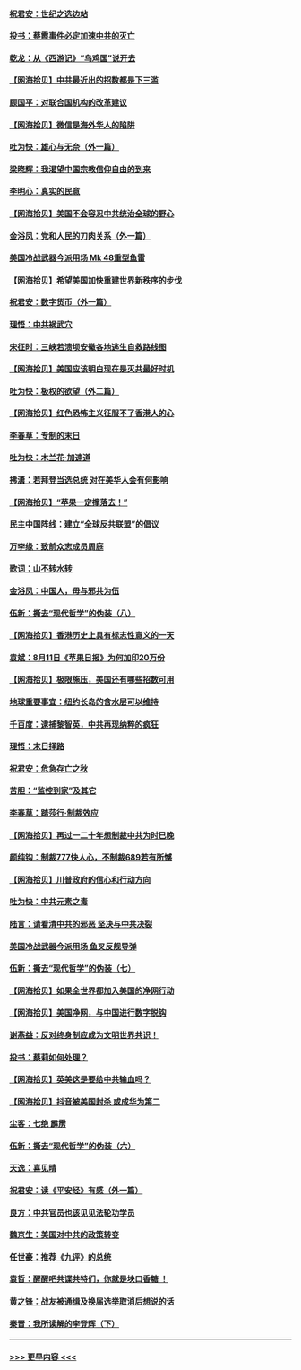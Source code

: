 #### [祝君安：世纪之选边站](../pages/nsc993/n12342382.md?t=08191851) 
#### [投书：蔡霞事件必定加速中共的灭亡](../pages/nsc993/n12341881.md?t=08191851) 
#### [乾龙：从《西游记》“乌鸡国”说开去](../pages/nsc993/n12341690.md?t=08191851) 
#### [【网海拾贝】中共最近出的招数都是下三滥](../pages/nsc993/n12341593.md?t=08191851) 
#### [顾国平：对联合国机构的改革建议](../pages/nsc993/n12339928.md?t=08191851) 
#### [【网海拾贝】微信是海外华人的陷阱](../pages/nsc993/n12338868.md?t=08191851) 
#### [吐为快：雄心与无奈（外一篇）](../pages/nsc993/n12338132.md?t=08191851) 
#### [梁晓辉：我渴望中国宗教信仰自由的到来](../pages/nsc993/n12336657.md?t=08191851) 
#### [李明心：真实的民意](../pages/nsc993/n12336089.md?t=08191851) 
#### [【网海拾贝】美国不会容忍中共统治全球的野心](../pages/nsc993/n12336063.md?t=08191851) 
#### [金浴凤：党和人民的刀肉关系（外一篇）](../pages/nsc993/n12335834.md?t=08191851) 
#### [美国冷战武器今派用场 Mk 48重型鱼雷](../pages/nsc993/n12335354.md?t=08191851) 
#### [【网海拾贝】希望美国加快重建世界新秩序的步伐](../pages/nsc993/n12334224.md?t=08191851) 
#### [祝君安：数字货币（外一篇）](../pages/nsc993/n12334186.md?t=08191851) 
#### [理悟：中共祸武穴](../pages/nsc993/n12333962.md?t=08191851) 
#### [宋征时：三峡若溃坝安徽各地逃生自救路线图](../pages/nsc993/n12332450.md?t=08191851) 
#### [【网海拾贝】美国应该明白现在是灭共最好时机](../pages/nsc993/n12332313.md?t=08191851) 
#### [吐为快：极权的欲望（外二篇）](../pages/nsc993/n12332089.md?t=08191851) 
#### [【网海拾贝】红色恐怖主义征服不了香港人的心](../pages/nsc993/n12329296.md?t=08191851) 
#### [李春草：专制的末日](../pages/nsc993/n12329079.md?t=08191851) 
#### [吐为快：木兰花‧加速道](../pages/nsc993/n12327366.md?t=08191851) 
#### [拂潇：若拜登当选总统 对在美华人会有何影响](../pages/nsc993/n12295996.md?t=08191851) 
#### [【网海拾贝】“苹果一定撑落去！”](../pages/nsc993/n12326784.md?t=08191851) 
#### [民主中国阵线：建立“全球反共联盟”的倡议](../pages/nsc993/n12324177.md?t=08191851) 
#### [万李缘：致前众志成员周庭](../pages/nsc993/n12324635.md?t=08191851) 
#### [歌词：山不转水转](../pages/nsc993/n12324599.md?t=08191851) 
#### [金浴凤：中国人，毋与邪共为伍](../pages/nsc993/n12324257.md?t=08191851) 
#### [伍新：撕去“现代哲学”的伪装（八）](../pages/nsc993/n12324188.md?t=08191851) 
#### [【网海拾贝】香港历史上具有标志性意义的一天](../pages/nsc993/n12324021.md?t=08191851) 
#### [袁斌：8月11日《苹果日报》为何加印20万份](../pages/nsc993/n12323955.md?t=08191851) 
#### [【网海拾贝】极限施压，美国还有哪些招数可用](../pages/nsc993/n12322512.md?t=08191851) 
#### [地球重要事宜：纽约长岛的含水层可以维持](../pages/nsc993/n12321844.md?t=08191851) 
#### [千百度：逮捕黎智英，中共再现纳粹的疯狂](../pages/nsc993/n12321777.md?t=08191851) 
#### [理悟：末日择路](../pages/nsc993/n12320812.md?t=08191851) 
#### [祝君安：危急存亡之秋](../pages/nsc993/n12320795.md?t=08191851) 
#### [苦胆：“监控到家”及其它](../pages/nsc993/n12320751.md?t=08191851) 
#### [李春草：踏莎行·制裁效应](../pages/nsc993/n12318290.md?t=08191851) 
#### [【网海拾贝】再过一二十年想制裁中共为时已晚](../pages/nsc993/n12318195.md?t=08191851) 
#### [颜纯钩：制裁777快人心，不制裁689若有所憾](../pages/nsc993/n12316912.md?t=08191851) 
#### [【网海拾贝】川普政府的信心和行动方向](../pages/nsc993/n12316673.md?t=08191851) 
#### [吐为快：中共元素之毒](../pages/nsc993/n12316547.md?t=08191851) 
#### [陆言：请看清中共的邪恶 坚决与中共决裂](../pages/nsc993/n12315784.md?t=08191851) 
#### [美国冷战武器今派用场 鱼叉反舰导弹](../pages/nsc993/n12316258.md?t=08191851) 
#### [伍新：撕去“现代哲学”的伪装（七）](../pages/nsc993/n12315846.md?t=08191851) 
#### [【网海拾贝】如果全世界都加入美国的净网行动](../pages/nsc993/n12315588.md?t=08191851) 
#### [【网海拾贝】美国净网，与中国进行数字脱钩](../pages/nsc993/n12312813.md?t=08191851) 
#### [谢燕益：反对终身制应成为文明世界共识！](../pages/nsc993/n12310465.md?t=08191851) 
#### [投书：蔡莉如何处理？](../pages/nsc993/n12310224.md?t=08191851) 
#### [【网海拾贝】英美这是要给中共输血吗？](../pages/nsc993/n12307646.md?t=08191851) 
#### [【网海拾贝】抖音被美国封杀 或成华为第二](../pages/nsc993/n12305277.md?t=08191851) 
#### [尘客：七绝 霹雳](../pages/nsc993/n12304053.md?t=08191851) 
#### [伍新：撕去“现代哲学”的伪装（六）](../pages/nsc993/n12303243.md?t=08191851) 
#### [天逸：喜见晴](../pages/nsc993/n12303226.md?t=08191851) 
#### [祝君安：读《平安经》有感（外一篇）](../pages/nsc993/n12303170.md?t=08191851) 
#### [良方：中共官员也该见见法轮功学员](../pages/nsc993/n12302985.md?t=08191851) 
#### [魏京生：美国对中共的政策转变](../pages/nsc993/n12302929.md?t=08191851) 
#### [任世豪：推荐《九评》的总统](../pages/nsc993/n12302838.md?t=08191851) 
#### [袁哲：醒醒吧共谍共特们，你就是块口香糖 ！](../pages/nsc993/n12302678.md?t=08191851) 
#### [黄之锋：战友被通缉及换届选举取消后想说的话](../pages/nsc993/n12302681.md?t=08191851) 
#### [秦晋：我所读解的李登辉（下）](../pages/nsc993/n12302171.md?t=08191851) 

----
#### [ >>> 更早内容 <<< ](../indexes/nsc993-earlier.md)
